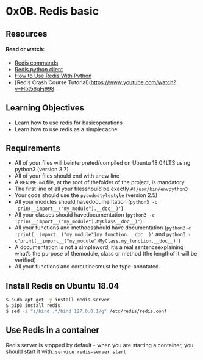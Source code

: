 0x0B. Redis basic
===
Resources
---
#### Read or watch:

- [Redis commands](https://redis.io/commands)
- [Redis python client](https://redis-py.readthedocs.io/en/stable/)
- [How to Use Redis With Python](https://realpython.com/python-redis/)
- [Redis Crash Course Tutorial](https://www.youtube.com/watch?v=Hbt56gFj998

## Learning Objectives

- Learn how to use redis for basicoperations
- Learn how to use redis as a simplecache

## Requirements

- All of your files will beinterpreted/compiled on Ubuntu 18.04LTS using python3 (version 3.7)
- All of your files should end with anew line
- A ```README.md``` file, at the root of thefolder of the project, is mandatory
- The first line of all your filesshould be exactly ```#!/usr/bin/envpython3```
- Your code should use the ```pycodestylestyle``` (version 2.5)
- All your modules should havedocumentation (```python3 -c 'prin(__import__("my_module").__doc__)'```)
- All your classes should havedocumentation (```python3 -c 'prin(__import__("my_module").MyClass__doc__)'```)
- All your functions and methodsshould have documentation (```python3-c 'print(__import__("my_module")my_function.__doc__)'``` and ```python3 -c'print(__import__("my_module")MyClass.my_function.__doc__)'```)
- A documentation is not a simpleword, it’s a real sentenceexplaining what’s the purpose of themodule, class or method (the lengthof it will be verified)
- All your functions and coroutinesmust be type-annotated.

## Install Redis on Ubuntu 18.04
```bash
$ sudo apt-get -y install redis-server
$ pip3 install redis
$ sed -i "s/bind .*/bind 127.0.0.1/g" /etc/redis/redis.conf
```
## Use Redis in a container

Redis server is stopped by default - when you are starting a container, you should start it with: ```service redis-server start```
